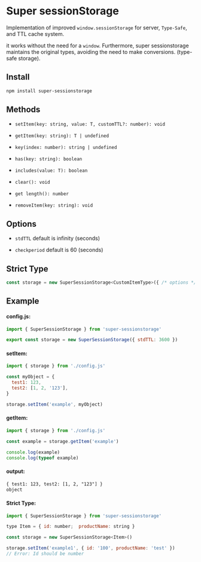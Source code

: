 # Super sessionStorage

Implementation of improved `window.sessionStorage` for server, `Type-Safe`, and TTL cache system.

it works without the need for a `window`. Furthermore, super sessionstorage maintains the original types, avoiding the need to make conversions. (type-safe storage).

## Install

```bash
npm install super-sessionstorage
```

## Methods

- `setItem(key: string, value: T, customTTL?: number): void`

- `getItem(key: string): T | undefined`

- `key(index: number): string | undefined`

- `has(key: string): boolean`

- `includes(value: T): boolean`

- `clear(): void`

- `get length(): number`

- `removeItem(key: string): void`

## Options

- `stdTTL` default is infinity (seconds)

- `checkperiod` default is 60 (seconds)

## Strict Type

```js
const storage = new SuperSessionStorage<CustomItemType>({ /* options */ })
```

## Example

#### config.js:

```js
import { SuperSessionStorage } from 'super-sessionstorage'

export const storage = new SuperSessionStorage({ stdTTL: 3600 })
```

#### setItem:

```js
import { storage } from './config.js'

const myObject = {
  test1: 123,
  test2: [1, 2, '123'],
}

storage.setItem('example', myObject)
```

#### getItem:

```js
import { storage } from './config.js'

const example = storage.getItem('example')

console.log(example)
console.log(typeof example)
```

#### output:

```txt
{ test1: 123, test2: [1, 2, "123"] }
object
```

#### Strict Type:

```js
import { SuperSessionStorage } from 'super-sessionstorage'

type Item = { id: number;  productName: string }

const storage = new SuperSessionStorage<Item>()

storage.setItem('example1', { id: '100', productName: 'test' })
// Error: Id should be number
```
